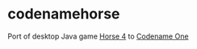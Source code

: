 codenamehorse
=============

Port of desktop Java game [Horse 4](https://sourceforge.net/projects/horse4/) to [Codename One](http://www.codenameone.com)
